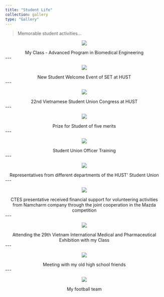 ```yaml
---
title: "Student Life"
collection: gallery
type: "Gallery"
---
```


> Memorable student activities...


<p align="center">
  <img src="/images/gallery/Under_student_life/1.jpg">
</p>

<center>
My Class - Advanced Program in Biomedical Engineering
</center>
---

<p align="center">
  <img src="/images/gallery/Under_student_life/2.jpg">
</p>

<center>
New Student Welcome Event of SET at HUST
</center>
---

<p align="center">
  <img src="/images/gallery/Under_student_life/3.JPG">
</p>

<center>
22nd Vietnamese Student Union Congress at HUST
</center>
---

<p align="center">
  <img src="/images/gallery/Under_student_life/3_.JPG">
</p>

<center>
Prize for Student of five merits
</center>
---

<p align="center">
  <img src="/images/gallery/Under_student_life/4.JPG">
</p>

<center>
Student Union Officer Training
</center>
---

<p align="center">
  <img src="/images/gallery/Under_student_life/5.jpg">
</p>

<center>
Representatives from different departments of the HUST' Student Union
</center>
---

<p align="center">
  <img src="/images/gallery/Under_student_life/5_.jpg">
</p>

<center>
CTES presentative received financial support for volunteering activities from Namcharm company through the joint cooperation in the Mazda competition
</center>
---

<p align="center">
  <img src="/images/gallery/Under_student_life/6.jpg">
</p>

<center>
Attending the 29th Vietnam International Medical and Pharmaceutical Exhibition with my Class
</center>
---

<p align="center">
  <img src="/images/gallery/Under_student_life/6_.jpg">
</p>

<center>
Meeting with my old high school friends
</center>
---

<p align="center">
  <img src="/images/gallery/Under_student_life/7.jpg">
</p>

<center>
My football team 
</center>



